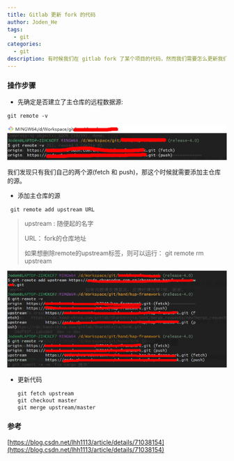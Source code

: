 ```yaml
---
title: Gitlab 更新 fork 的代码
author: Joden_He
tags: 
  - git
categories: 
  - git
description: 有时候我们在 gitlab fork 了某个项目的代码，然而我们需要怎么更新我们 fork 的代码呢？
---
```




### 操作步骤

- 先确定是否建立了主仓库的远程数据源:

```shell
git remote -v
```

![remote_rep](/images/6.png)

我们发现只有我们自己的两个源(fetch 和 push)，那这个时候就需要添加主仓库的源。

- 添加主仓库的源

```shell
 git remote add upstream URL
```

> upstream : 随便起的名字
>
> URL： fork的仓库地址
>
> 如果想删除remote的upstream标签，则可以运行： git remote rm upstream

![remote_rep](/images/7.png)

- 更新代码

  ```shell
  git fetch upstream
  git checkout master
  git merge upstream/master
  ```

### 参考

[https://blog.csdn.net/lhh1113/article/details/71038154](https://blog.csdn.net/lhh1113/article/details/71038154)

